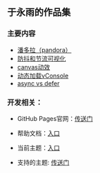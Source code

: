 ## 于永雨的作品集

### 主要内容

- [潘多拉（pandora）](https://yuyongyu08.github.io/pandora/)
- [防抖和节流可视化](https://yuyongyu08.github.io/debounce-vs-throttle/)
- [canvas动效](https://yuyongyu08.github.io/canvas/)
- [动态加载vConsole](https://yuyongyu08.github.io/vvconsole/)
- [async vs defer](https://yuyongyu08.github.io/async-vs-defer/)


### 开发相关：

* GitHub Pages官网：[传送门](https://pages.github.com/)

* 帮助文档：[入口](https://docs.github.com/zh/pages/setting-up-a-github-pages-site-with-jekyll/adding-a-theme-to-your-github-pages-site-using-jekyll)

* 当前主题：[入口](https://github.com/pages-themes/cayman)

* 支持的主题: [传送门](https://pages.github.com/themes/)

